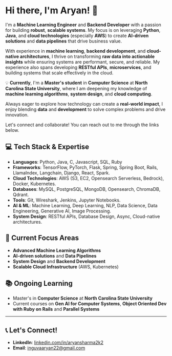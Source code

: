 # Hi there, I'm Aryan! 👋

I'm a **Machine Learning Engineer** and **Backend Developer** with a passion for building **robust**, **scalable systems**. My focus is on leveraging **Python**, **Java**, and **cloud technologies** (especially **AWS**) to create **AI-driven solutions** and **data pipelines** that drive business value. 

With experience in **machine learning**, **backend development**, and **cloud-native architectures**, I thrive on transforming **raw data into actionable insights** while ensuring systems are performant, secure, and reliable. My experience also spans developing **RESTful APIs**, **microservices**, and building systems that scale effectively in the cloud.

💡 **Currently**, I'm a **Master's student** in **Computer Science** at **North Carolina State University**, where I am deepening my knowledge of **machine learning algorithms**, **system design**, and **cloud computing**.

Always eager to explore how technology can create a **real-world impact**, I enjoy blending **data** and **development** to solve complex problems and drive innovation.

Let's connect and collaborate! You can reach out to me through the links below.

## 💻 Tech Stack & Expertise
- **Languages**: Python, Java, C, Javascript, SQL, Ruby
- **Frameworks**: TensorFlow, PyTorch, Flask, Spring, Spring Boot, Rails, LlamaIndex, Langchain, Django, React, Spark.
- **Cloud Technologies**: AWS (S3, EC2, Opensearch Serverless, Bedrock), Docker, Kubernetes.
- **Databases**: MySQL, PostgreSQL, MongoDB, Opensearch, ChromaDB, Qdrant.
- **Tools**: Git, Wireshark, Jenkins, Jupyter Notebooks.
- **AI & ML**: Machine Learning, Deep Learning, NLP, Data Science, Data Engineering, Generative AI, Image Processing.
- **System Design**: RESTful APIs, Database Design, Async, Cloud-native architectures.

## 🌱 Current Focus Areas
- **Advanced Machine Learning Algorithms**
- **AI-driven solutions** and **Data Pipelines**
- **System Design** and **Backend Development**
- **Scalable Cloud Infrastructure** (AWS, Kubernetes)

## 📚 Ongoing Learning
- Master's in **Computer Science** at **North Carolina State University**
- Current courses on **Gen AI for Computer Systems**, **Object Oriented Dev with Ruby on Rails** and **Parallel Systems**

---

## 📞 Let's Connect!
- **LinkedIn**: [linkedin.com/in/aryansharma2k2](https://linkedin.com/in/aryansharma2k2)
- **Email**: [inguvaaryan22@gmail.com](mailto:inguvaaryan22@gmail.com)

<!--
## 📊 GitHub Stats
![Your GitHub Stats](https://github-readme-stats.vercel.app/api?username=aryansharma2k2&show_icons=true&count_private=true&hide_title=true)
-->
